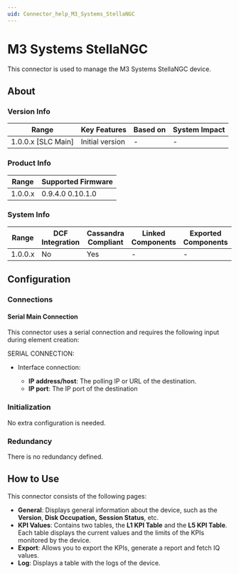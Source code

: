 ```yaml
---
uid: Connector_help_M3_Systems_StellaNGC
---
```


# M3 Systems StellaNGC

This connector is used to manage the M3 Systems StellaNGC device.

## About

### Version Info

| Range                | Key Features     | Based on     | System Impact     |
|----------------------|------------------|--------------|-------------------|
| 1.0.0.x [SLC Main]   | Initial version  | -            | -                 |

### Product Info

| Range     | Supported Firmware     |
|-----------|------------------------|
| 1.0.0.x   | 0.9.4.0 0.10.1.0       |

### System Info

| Range     | DCF Integration     | Cassandra Compliant     | Linked Components     | Exported Components     |
|-----------|---------------------|-------------------------|-----------------------|-------------------------|
| 1.0.0.x   | No                  | Yes                     | -                     | -                       |

## Configuration

### Connections

#### Serial Main Connection

This connector uses a serial connection and requires the following input during element creation:

SERIAL CONNECTION:

- Interface connection:

  - **IP address/host**: The polling IP or URL of the destination.
  - **IP port**: The IP port of the destination

### Initialization

No extra configuration is needed.

### Redundancy

There is no redundancy defined.

## How to Use

This connector consists of the following pages:

- **General**: Displays general information about the device, such as the **Version**, **Disk Occupation,** **Session Status**, etc.
- **KPI Values**: Contains two tables, the **L1 KPI Table** and the **L5 KPI Table**. Each table displays the current values and the limits of the KPIs monitored by the device.
- **Export**: Allows you to export the KPIs, generate a report and fetch IQ values.
- **Log**: Displays a table with the logs of the device.
